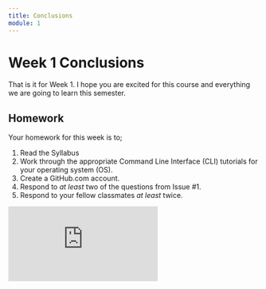 ```yaml
---
title: Conclusions
module: 1
---
```


# Week 1 Conclusions

That is it for Week 1. I hope you are excited for this course and everything we are going to learn this semester.

## Homework

Your homework for this week is to;

1. Read the Syllabus
2. Work through the appropriate Command Line Interface (CLI) tutorials for your operating system (OS).
3. Create a GitHub.com account.
4. Respond to _at least_ two of the questions from Issue #1.
5. Respond to your fellow classmates _at least_ twice.

<div class="embed-responsive embed-responsive-16by9"><iframe class="embed-responsive-item" src="https://www.youtube.com/embed/SPt_AgmW6bo" frameborder="0" allowfullscreen></iframe></div>
